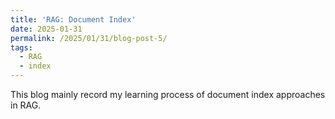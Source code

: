 ```yaml
---
title: 'RAG: Document Index'
date: 2025-01-31
permalink: /2025/01/31/blog-post-5/
tags:
  - RAG
  - index
---
```


This blog mainly record my learning process of document index approaches in RAG. 
